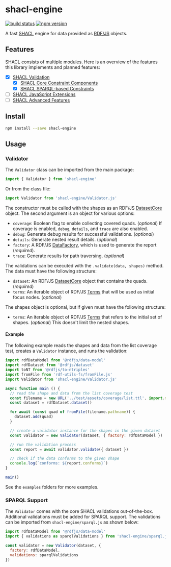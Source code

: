 # shacl-engine

[![build status](https://img.shields.io/github/actions/workflow/status/rdf-ext/shacl-engine/test.yaml?branch=master)](https://github.com/rdf-ext/shacl-engine/actions/workflows/test.yaml)
[![npm version](https://img.shields.io/npm/v/shacl-engine.svg)](https://www.npmjs.com/package/shacl-engine)

A fast [SHACL](https://www.w3.org/TR/shacl/) engine for data provided as [RDF/JS](http://rdf.js.org/data-model-spec/) objects.

## Features

SHACL consists of multiple modules.
Here is an overview of the features this library implements and planned features:

- [X] [SHACL Validation](https://www.w3.org/TR/shacl/#validation)
  - [X] [SHACL Core Constraint Components](https://www.w3.org/TR/shacl/#core-components)
  - [X] [SHACL SPARQL-based Constraints](https://www.w3.org/TR/shacl/#sparql-constraints)
- [ ] [SHACL JavaScript Extensions](https://www.w3.org/TR/shacl-js/)
- [ ] [SHACL Advanced Features](https://w3c.github.io/shacl/shacl-af/)

## Install

```bash
npm install --save shacl-engine
```

## Usage

### Validator

The `Validator` class can be imported from the main package:

```javascript
import { Validator } from 'shacl-engine'
```

Or from the class file:

```javascript
import Validator from 'shacl-engine/Validator.js'
```

The constructor must be called with the shapes as an RDF/JS [DatasetCore](https://rdf.js.org/dataset-spec/#datasetcore-interface) object.
The second argument is an object for various options:

- `coverage`: Boolean flag to enable collecting covered quads. (*optional*)
  If coverage is enabled, `debug`, `details`, and `trace` are also enabled.
- `debug`: Generate debug results for successful validations. (*optional*)
- `details`: Generate nested result details. (*optional*)
- `factory`: A RDF/JS [DataFactory](http://rdf.js.org/data-model-spec/#datafactory-interface), which is used to generate the report (*required*).
- `trace`: Generate results for path traversing. (*optional*)

The validations can be executed with the `.validate(data, shapes)` method.
The data must have the following structure:

- `dataset`: An RDF/JS [DatasetCore](https://rdf.js.org/dataset-spec/#datasetcore-interface) object that contains the quads. (*required*)
- `terms`: An iterable object of RDF/JS [Terms](http://rdf.js.org/data-model-spec/#term-interface) that will be used as initial focus nodes. (*optional*)

The shapes object is optional, but if given must have the following structure:

- `terms`: An iterable object of RDF/JS [Terms](http://rdf.js.org/data-model-spec/#term-interface) that refers to the initial set of shapes. (*optional*)
  This doesn't limit the nested shapes.

#### Example

The following example reads the shapes and data from the list coverage test, creates a `Validator` instance, and runs the validation:

```javascript
import rdfDataModel from '@rdfjs/data-model'
import rdfDataset from '@rdfjs/dataset'
import toNT from '@rdfjs/to-ntriples'
import fromFile from 'rdf-utils-fs/fromFile.js'
import Validator from 'shacl-engine/Validator.js'

async function main () {
  // read the shape and data from the list coverage test
  const filename = new URL('../test/assets/coverage/list.ttl', import.meta.url)
  const dataset = rdfDataset.dataset()

  for await (const quad of fromFile(filename.pathname)) {
    dataset.add(quad)
  }

  // create a validator instance for the shapes in the given dataset
  const validator = new Validator(dataset, { factory: rdfDataModel })

  // run the validation process
  const report = await validator.validate({ dataset })

  // check if the data conforms to the given shape
  console.log(`conforms: ${report.conforms}`)
}

main()
```

See the `examples` folders for more examples.

### SPARQL Support

The `Validator` comes with the core SHACL validations out-of-the-box.
Additional validations must be added for SPARQL support.
The validations can be imported from `shacl-engine/sparql.js` as shown below:

```javascript
import rdfDataModel from '@rdfjs/data-model'
import { validations as sparqlValidations } from 'shacl-engine/sparql.js'

const validator = new Validator(dataset, {
  factory: rdfDataModel,
  validations: sparqlValidations
})
```
